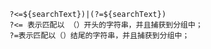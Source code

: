 <p>
<pre>
<code>
        <template v-for="(fragment, i) in text.toString().split(new RegExp(`(?<=${searchText})|(?=${searchText})`, 'i'))">
          <mark v-if="fragment.toLowerCase() === searchText.toLowerCase()" :key="i" class="highlight">{{fragment}}</mark>
          <template v-else>{{fragment}}</template>
        </template>
</code>
</pre>
</p>        
<p>
<pre>
<code>
?<=${searchText})|(?=${searchText})
?<= 表示匹配以 （）开头的字符串，并且捕获到分组中；
?=表示匹配以（）结尾的字符串，并且捕获到分组中；
</code>
</pre>
</p>
        